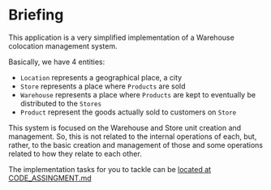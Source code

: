 # Briefing

This application is a very simplified implementation of a Warehouse colocation management system.

Basically, we have 4 entities:
* `Location` represents a geographical place, a city
* `Store` represents a place where `Products` are sold
* `Warehouse` represents a place where `Products` are kept to eventually be distributed to the `Stores`
* `Product` represent the goods actually sold to customers on `Store`

This system is focused on the Warehouse and Store unit creation and management. So, this is not related to the internal operations of each, but, rather, to the basic creation and management of those and some operations related to how they relate to each other.

The implementation tasks for you to tackle can be [located at CODE_ASSINGMENT.md](CODE_ASSIGNMENT.md)